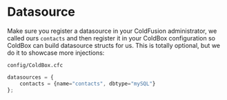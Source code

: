 # Datasource

Make sure you register a datasource in your ColdFusion administrator, we called ours `contacts` and then register it in your ColdBox configuration so ColdBox can build datasource structs for us. This is totally optional, but we do it to showcase more injections:

`config/ColdBox.cfc`

```javascript
datasources = {
    contacts = {name="contacts", dbtype="mySQL"}
};
```

